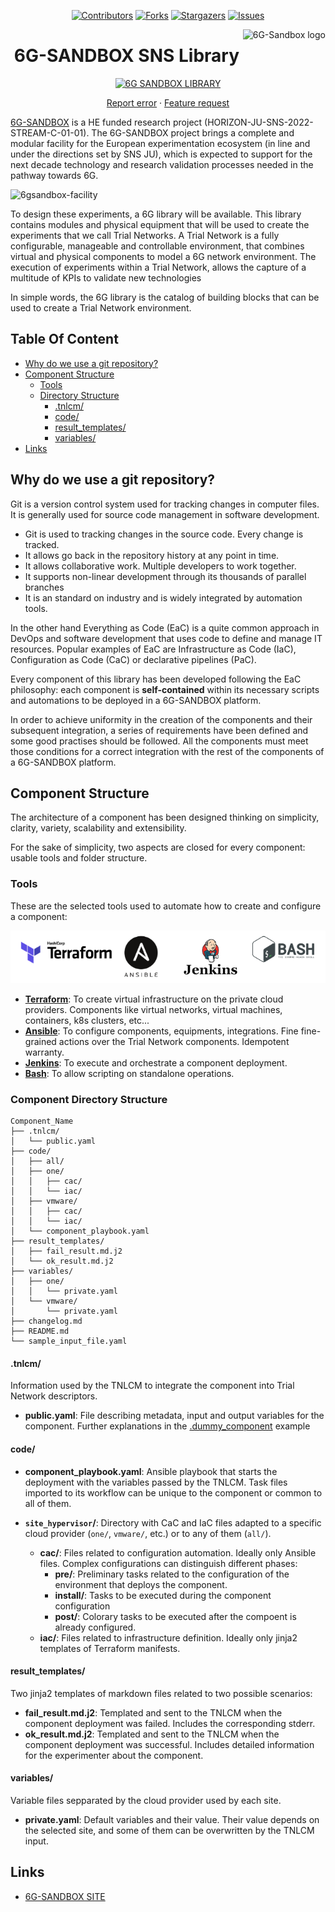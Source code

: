 <div align="center">

  [![Contributors][contributors-shield]][contributors-url]
  [![Forks][forks-shield]][forks-url]
  [![Stargazers][stars-shield]][stars-url]
  [![Issues][issues-shield]][issues-url]

<a href="https://6g-sandbox.eu/">
    <img src="https://6g-sandbox.eu/wp-content/uploads/2023/01/6g-sandbox-logo-2-300x138.jpg" alt="6G-Sandbox logo" title="6G-Sandbox" align="right" height="60" />
</a>

# 6G-SANDBOX SNS Library
  [![6G SANDBOX LIBRARY][6glibrary-badge]][6glibrary-url]

  [Report error](https://github.com/6G-SANDBOX/6G-Library/issues/new?assignees=&labels=&projects=&template=bug_report.md) · [Feature request](https://github.com/6G-SANDBOX/6G-Library/issues/new?assignees=&labels=&projects=&template=feature_request.md)
</div>

[6G-SANDBOX](https://6g-sandbox.eu/) is a HE funded research project (HORIZON-JU-SNS-2022-STREAM-C-01-01). The 6G-SANDBOX project brings a complete and modular facility for the European experimentation ecosystem (in line and under the directions set by SNS JU), which is expected to support for the next decade technology and research validation processes needed in the pathway towards 6G.

![6gsandbox-facility](https://6g-sandbox.eu/wp-content/uploads/2024/01/UPDATED-ARCHITECTURE-FIGURE-2024-1030x885.png)

To design these experiments, a 6G library will be available. This library contains modules and physical equipment that will be used to create the experiments that we call Trial Networks.
A Trial Network is a fully configurable, manageable and controllable environment, that combines virtual and physical components to model a 6G network environment.
The execution of experiments within a Trial Network, allows the capture of a multitude of KPIs to validate new technologies

In simple words, the 6G library is the catalog of building blocks that can be used to create a Trial Network environment.

## Table Of Content

- [Why do we use a git repository?](#why-do-we-use-a-git-repository)
- [Component Structure](#component-structure)
  * [Tools](#tools)
  * [Directory Structure](#directory-structure)
    + [.tnlcm/](#tnlcm)
    + [code/](#code)
    + [result_templates/](#result_templates)
    + [variables/](#variables)
- [Links](#links)

## Why do we use a git repository?

Git is a version control system used for tracking changes in computer files. It is generally used for source code management in software development.

+ Git is used to tracking changes in the source code. Every change is tracked.
+ It allows go back in the repository history at any point in time.
+ It allows collaborative work. Multiple developers to work together.
+ It supports non-linear development through its thousands of parallel branches
+ It is an standard on industry and is widely integrated by automation tools.

In the other hand Everything as Code (EaC) is a quite common approach in DevOps and software development that uses code to define and manage IT resources. Popular examples of EaC are Infrastructure as Code (IaC), Configuration as Code (CaC) or declarative pipelines (PaC).

Every component of this library has been developed following the EaC philosophy: each component is **self-contained** within its necessary scripts and automations to be deployed in a 6G-SANDBOX platform. 

In order to achieve uniformity in the creation of the components and their subsequent integration, a series of requirements have been defined and some good practises should be followed. All the components must meet those conditions for a correct integration with the rest of the components of a 6G-SANDBOX platform.

## Component Structure

The architecture of a component has been designed thinking on simplicity, clarity, variety, scalability and extensibility. 

For the sake of simplicity, two aspects are closed for every component: usable tools and folder structure.

### Tools

These are the selected tools used to automate how to create and configure a component:

<img width="800" alt="component_structure" src="https://raw.githubusercontent.com/6G-SANDBOX/6G-Library/assets/images/tools_logo.png">

+ **[Terraform](https://www.terraform.io/)**: To create virtual infrastructure on the private cloud providers. Components like virtual networks, virtual machines, containers, k8s clusters, etc...
+ **[Ansible](https://www.ansible.com/)**: To configure components, equipments, integrations. Fine fine-grained actions over the Trial Network components. Idempotent warranty.
+ **[Jenkins](https://www.jenkins.io/)**: To execute and orchestrate a component deployment.
+ **[Bash](https://www.gnu.org/software/bash/)**: To allow scripting on standalone operations.

### Component Directory Structure
```
Component_Name
├── .tnlcm/
│   └── public.yaml
├── code/
│   ├── all/
│   ├── one/
│   │   ├── cac/
│   │   └── iac/
│   ├── vmware/
│   │   ├── cac/
│   │   └── iac/
│   └── component_playbook.yaml
├── result_templates/
│   ├── fail_result.md.j2
│   └── ok_result.md.j2
├── variables/
│   ├── one/
│   │   └── private.yaml
│   └── vmware/
│       └── private.yaml
├── changelog.md
├── README.md
└── sample_input_file.yaml
```

#### .tnlcm/

Information used by the TNLCM to integrate the component into Trial Network descriptors.
+ **public.yaml**: File describing metadata, input and output variables for the component. Further explanations in the [.dummy_component](https://github.com/6G-SANDBOX/6G-Library/main/.dummy_component/.tnlcm/public.yaml) example


#### code/

+ **component_playbook.yaml**: Ansible playbook that starts the deployment with the variables passed by the TNLCM. Task files imported to its workflow can be unique to the component or common to all of them.

+ **`site_hypervisor`/**: Directory with CaC and IaC files adapted to a specific cloud provider (`one/`, `vmware/`, etc.) or to any of them (`all/`).

    + **cac/**: Files related to configuration automation. Ideally only Ansible files. Complex configurations can distinguish different phases:
        + **pre/**: Preliminary tasks related to the configuration of the environment that deploys the component.
        + **install/**: Tasks to be executed during the component configuration
        + **post/**: Colorary tasks to be executed after the compoent is already configured.
    + **iac/**: Files related to infrastructure definition. Ideally only jinja2 templates of Terraform manifests. 

#### result_templates/

Two jinja2 templates of markdown files related to two possible scenarios:
- **fail_result.md.j2**: Templated and sent to the TNLCM when the component deployment was failed. Includes the corresponding stderr.
- **ok_result.md.j2**: Templated and sent to the TNLCM when the component deployment was successful. Includes detailed information for the experimenter about the component.

#### variables/

Variable files sepparated by the cloud provider used by each site.

+ **private.yaml**: Default variables and their value. Their value depends on the selected site, and some of them can be overwritten by the TNLCM input.

## Links

* [6G-SANDBOX SITE](https://6g-sandbox.eu/)


<!-- Urls, Shields and Badges -->
[contributors-shield]: https://img.shields.io/github/contributors/6G-SANDBOX/6G-Library.svg?style=for-the-badge
[contributors-url]: https://github.com/6G-SANDBOX/6G-Library/graphs/contributors
[forks-shield]: https://img.shields.io/github/forks/6G-SANDBOX/6G-Library.svg?style=for-the-badge
[forks-url]: https://github.com/6G-SANDBOX/6G-Library/network/members
[stars-shield]: https://img.shields.io/github/stars/6G-SANDBOX/6G-Library.svg?style=for-the-badge
[stars-url]: https://github.com/6G-SANDBOX/6G-Library/stargazers
[issues-shield]: https://img.shields.io/github/issues/6G-SANDBOX/6G-Library.svg?style=for-the-badge
[issues-url]: https://github.com/6G-SANDBOX/6G-Library/issues

[6glibrary-badge]: https://img.shields.io/badge/6G--Library-v0.2.0-blue
[6glibrary-url]: https://github.com/6G-SANDBOX/6G-Library/releases/tag/v0.2.0
